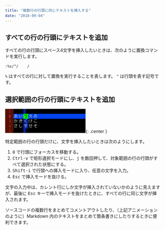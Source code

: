 ```yaml
---
title: "複数行の行頭に同じテキストを挿入する"
date: "2018-09-04"
---
```


すべての行の行頭にテキストを追加
----

すべての行の行頭にスペース4文字を挿入したいときは、次のように置換コマンドを実行します。

~~~
:%s/^/    /
~~~

`%` はすべての行に対して置換を実行することを表します。
`^` は行頭を表す記号です。


選択範囲の行の行頭にテキストを追加
----

![isnert-to-head.gif](insert-to-head.gif){: .center }

特定範囲の行の行頭だけに、文字を挿入したいときは次のようにします。

1. <kbd>0</kbd> で行頭にフォーカスを移動する。
2. <kbd>Ctrl-v</kbd> で矩形選択モードにし、<kbd>j</kbd> を数回押して、対象範囲の行の行頭がすべて選択された状態にする。
3. <kbd>Shift-i</kbd> で行頭への挿入モードに入り、任意の文字を入力。
4. <kbd>Esc</kbd> で挿入モードを抜ける。

文字の入力中は、カレント行にしか文字が挿入されていないかのように見えますが、最後に <kbd>Esc</kbd> キーで挿入モードを抜けたときに、すべての行に同じ文字が挿入されます。

ソースコードの複数行をまとめてコメントアウトしたり、（上記アニメーションのように）Markdown 内のテキストをまとめて箇条書きにしたりするときに便利できます。

